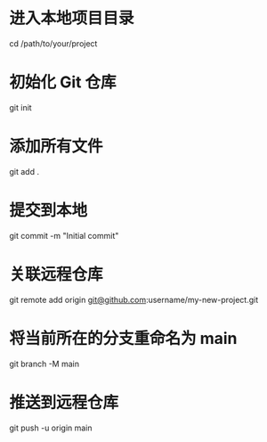 # 进入本地项目目录
cd /path/to/your/project

# 初始化 Git 仓库
git init

# 添加所有文件
git add .

# 提交到本地
git commit -m "Initial commit"

# 关联远程仓库
git remote add origin git@github.com:username/my-new-project.git

# 将当前所在的分支重命名为 main
git branch -M main

# 推送到远程仓库
git push -u origin main